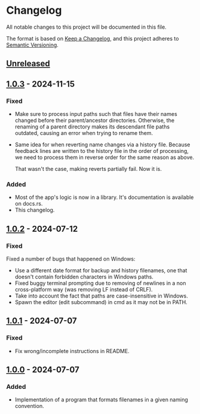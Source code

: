 # Changelog

All notable changes to this project will be documented in this file.

The format is based on [Keep a Changelog](https://keepachangelog.com/en/1.1.0/),
and this project adheres to [Semantic Versioning](https://semver.org/spec/v2.0.0.html).

## [Unreleased]

## [1.0.3] - 2024-11-15

### Fixed

- Make sure to process input paths such that files have their names changed before
  their parent/ancestor directories. Otherwise, the renaming of a parent directory
  makes its descendant file paths outdated, causing an error when trying to rename
  them.

- Same idea for when reverting name changes via a history file. Because feedback lines
  are written to the history file in the order of processing, we need to process them
  in reverse order for the same reason as above.

  That wasn't the case, making reverts partially fail. Now it is.

### Added

- Most of the app's logic is now in a library. It's documentation is available on docs.rs.
- This changelog.

## [1.0.2] - 2024-07-12

### Fixed

Fixed a number of bugs that happened on Windows:

- Use a different date format for backup and history filenames, one that
  doesn't contain forbidden characters in Windows paths.
- Fixed buggy terminal prompting due to removing of newlines in a non
  cross-platform way (was removing LF instead of CRLF).
- Take into account the fact that paths are case-insensitive in Windows.
- Spawn the editor (edit subcommand) in cmd as it may not be in PATH.

## [1.0.1] - 2024-07-07

### Fixed

- Fix wrong/incomplete instructions in README.

## [1.0.0] - 2024-07-07

### Added

- Implementation of a program that formats filenames in a given naming convention.

[1.0.0]: https://github.com/yanns1/fmtna/releases/tag/v1.0.0
[1.0.1]: https://github.com/yanns1/fmtna/compare/v1.0.0...v1.0.1
[1.0.2]: https://github.com/yanns1/fmtna/compare/v1.0.1...v1.0.2
[1.0.3]: https://github.com/yanns1/fmtna/compare/v1.0.2...v1.0.3
[unreleased]: https://github.com/yanns1/fmtna/compare/v1.0.3...HEAD
